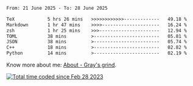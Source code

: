 <!--START_SECTION:waka-->

```txt
From: 21 June 2025 - To: 28 June 2025

TeX            5 hrs 26 mins   >>>>>>>>>>>>-------------   49.18 %
Markdown       1 hr 47 mins    >>>>---------------------   16.24 %
zsh            1 hr 25 mins    >>>----------------------   12.94 %
TOML           38 mins         >------------------------   05.81 %
JSON           38 mins         >------------------------   05.74 %
C++            18 mins         >------------------------   02.82 %
Python         14 mins         >------------------------   02.19 %
```

<!--END_SECTION:waka-->

<!-- [![grayxu's github stats](https://github-readme-stats.vercel.app/api?username=grayxu&count_private=true&show_icons=true)](https://github.com/grayxu) -->

Know more about me: [About - Gray's grind](https://www.grayxu.cn/).
<p align="left">
  <a href="https://wakatime.com/@c69eb31e-43a1-463f-8968-c3449e386f57"><img src="https://wakatime.com/badge/user/c69eb31e-43a1-463f-8968-c3449e386f57.svg" title="Total time coded since Feb 28 2023" /></a>
</p>

